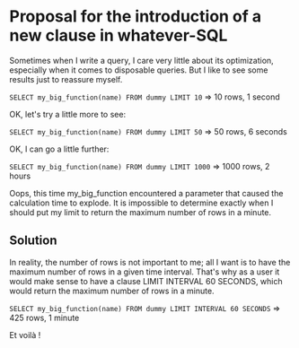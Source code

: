 # Proposal for the introduction of a new clause in whatever-SQL

Sometimes when I write a query, I care very little about its optimization, especially when it comes to disposable queries. But I like to see some results just to reassure myself.

`SELECT my_big_function(name) FROM dummy LIMIT 10`
=> 10 rows, 1 second

OK, let's try a little more to see:

`SELECT my_big_function(name) FROM dummy LIMIT 50`
=> 50 rows, 6 seconds

OK, I can go a little further:

`SELECT my_big_function(name) FROM dummy LIMIT 1000`
=> 1000 rows, 2 hours

Oops, this time my_big_function encountered a parameter that caused the calculation time to explode. It is impossible to determine exactly when I should put my limit to return the maximum number of rows in a minute.

## Solution
In reality, the number of rows is not important to me; all I want is to have the maximum number of rows in a given time interval. That's why as a user it would make sense to have a clause LIMIT INTERVAL 60 SECONDS, which would return the maximum number of rows in a minute.

`SELECT my_big_function(name) FROM dummy LIMIT INTERVAL 60 SECONDS`
=> 425 rows, 1 minute

Et voilà !
